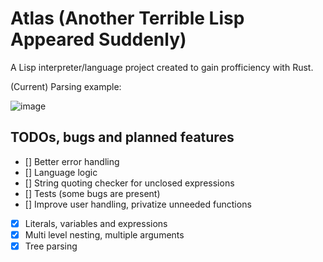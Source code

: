 # Atlas (Another Terrible Lisp Appeared Suddenly)
A Lisp interpreter/language project created to gain profficiency with Rust.

(Current) Parsing example:

![image](https://user-images.githubusercontent.com/26441684/231007088-f1db775a-808b-4d8a-b03e-b46031ba9835.png)

## TODOs, bugs and planned features
- [] Better error handling
- [] Language logic
- [] String quoting checker for unclosed expressions
- [] Tests (some bugs are present)
- [] Improve user handling, privatize unneeded functions
- [x] Literals, variables and expressions
- [x] Multi level nesting, multiple arguments
- [x] Tree parsing
